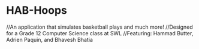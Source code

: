 # HAB-Hoops
//An application that simulates basketball plays and much more!
//Designed for a Grade 12 Computer Science class at SWL
//Featuring: Hammad Butter, Adrien Paquin, and Bhavesh Bhatia







